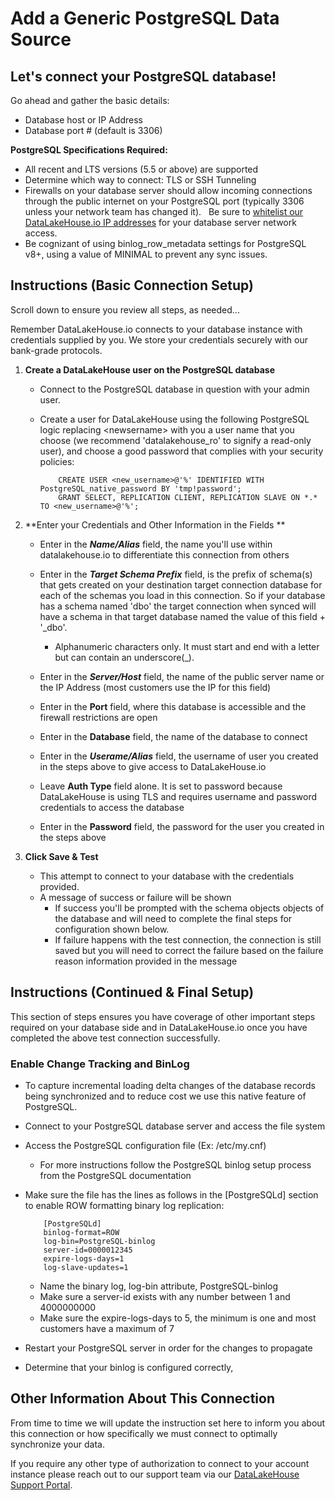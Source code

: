 # Add a Generic PostgreSQL Data Source

Let's connect your PostgreSQL database!
---------------------------------------

Go ahead and gather the basic details:

* Database host or IP Address
* Database port # (default is 3306)

**PostgreSQL Specifications Required:**

* All recent and LTS versions (5.5 or above) are supported
* Determine which way to connect: TLS or SSH Tunneling
* Firewalls on your database server should allow incoming connections through the public internet on your PostgreSQL port (typically 3306 unless your network team has changed it).   Be sure to [whitelist our DataLakeHouse.io IP addresses](https://datalakehouse.io/whitelist-ip-addresses "DataLakeHouse IPs") for your database server network access.
* Be cognizant of using binlog\_row\_metadata settings for PostgreSQL v8+, using a value of MINIMAL to prevent any sync issues.

Instructions (Basic Connection Setup)
-------------------------------------

Scroll down to ensure you review all steps, as needed...

Remember DataLakeHouse.io connects to your database instance with credentials supplied by you. We store your credentials securely with our bank-grade protocols.

1.  **Create a DataLakeHouse user on the PostgreSQL database**
    * Connect to the PostgreSQL database in question with your admin user.
    * Create a user for DataLakeHouse using the following PostgreSQL logic replacing &lt;newsername&gt; with you a user name that you choose (we recommend 'datalakehouse_ro' to signify a read-only user), and choose a good password that complies with your security policies:
        
            
              CREATE USER <new_username>@'%' IDENTIFIED WITH PostgreSQL_native_password BY 'tmp!password';
              GRANT SELECT, REPLICATION CLIENT, REPLICATION SLAVE ON *.* TO <new_username>@'%';
              
        
2.  **Enter your Credentials and Other Information in the Fields **
    * Enter in the _**Name/Alias**_ field, the name you'll use within datalakehouse.io to differentiate this connection from others
    * Enter in the _**Target Schema Prefix**_ field, is the prefix of schema(s) that gets created on your destination target connection database for each of the schemas you load in this connection. So if your database has a schema named 'dbo' the target connection when synced will have a schema in that target database named the value of this field + '_dbo'.
        * Alphanumeric characters only. It must start and end with a letter but can contain an underscore(_).
            
    * Enter in the _**Server/Host**_ field, the name of the public server name or the IP Address (most customers use the IP for this field)
    * Enter in the **Port** field, where this database is accessible and the firewall restrictions are open
    * Enter in the **Database** field, the name of the database to connect
    * Enter in the _**Userame/Alias**_ field, the username of user you created in the steps above to give access to DataLakeHouse.io
    * Leave **Auth Type** field alone. It is set to password because DataLakeHouse is using TLS and requires username and password credentials to access the database
    * Enter in the **Password** field, the password for the user you created in the steps above
    
3.  **Click Save & Test**
    * This attempt to connect to your database with the credentials provided.
    * A message of success or failure will be shown
        * If success you'll be prompted with the schema objects objects of the database and will need to complete the final steps for configuration shown below.
        * If failure happens with the test connection, the connection is still saved but you will need to correct the failure based on the failure reason information provided in the message
        

Instructions (Continued & Final Setup)
--------------------------------------

This section of steps ensures you have coverage of other important steps required on your database side and in DataLakeHouse.io once you have completed the above test connection successfully.

### **Enable Change Tracking and BinLog**

* To capture incremental loading delta changes of the database records being synchronized and to reduce cost we use this native feature of PostgreSQL.  
* Connect to your PostgreSQL database server and access the file system
* Access the PostgreSQL configuration file (Ex: /etc/my.cnf)
    * For more instructions follow the PostgreSQL binlog setup process from the PostgreSQL documentation
* Make sure the file has the lines as follows in the \[PostgreSQLd\] section to enable ROW formatting binary log replication:
    
        
          [PostgreSQLd]
          binlog-format=ROW
          log-bin=PostgreSQL-binlog
          server-id=0000012345
          expire-logs-days=1
          log-slave-updates=1
          
    
      
    * Name the binary log, log-bin attribute, PostgreSQL-binlog
    * Make sure a server-id exists with any number between 1 and 4000000000
    * Make sure the expire-logs-days to 5, the minimum is one and most customers have a maximum of 7
* Restart your PostgreSQL server in order for the changes to propagate
* Determine that your binlog is configured correctly, 

Other Information About This Connection
---------------------------------------

From time to time we will update the instruction set here to inform you about this connection or how specifically we must connect to optimally synchronize your data.

If you require any other type of authorization to connect to your account instance please reach out to our support team via our [DataLakeHouse Support Portal](https://datalakehouse.zendesk.com).